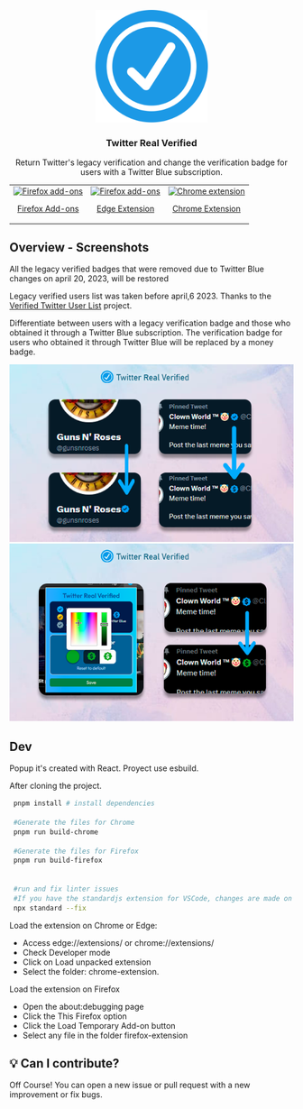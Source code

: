 <p align="center">
  <img src="overview-img/icon.png" width="200px" alt="Real Verify Extension" />
</p>
<h3 align="center">Twitter Real Verified</h3>
<p align="center">
Return Twitter's legacy verification and change the verification badge for users with a Twitter Blue subscription.
</p>
<table cellspacing="0" cellpadding="0" align="center">
  <tr>
    <td valign="center">
      <a href="https://addons.mozilla.org/es/firefox/addon/twitter-real-verified/">
        <img src="https://user-images.githubusercontent.com/22908993/166417727-3481fef4-00e5-4cf0-bb03-27fb880d993c.png" alt="Firefox add-ons" />
        <p align="center">Firefox Add-ons</p>
      </a>
    </td>
        <td valign="center">
      <a href="https://microsoftedge.microsoft.com/addons/detail/twitter-real-verified/llkfeengcmnpbpcgmchgjcjmfoekedij">
        <img height ="55px" src="https://www.siteimprove.com/globalassets/media/shared/page-specific/integrations/browser-extensions/microsoftstore.png?mode=crop" alt="Firefox add-ons" />
        <p align="center">Edge Extension</p>
      </a>
    </td>
        <td valign="center">
      <a href="https://chrome.google.com/webstore/detail/twitter-real-verified/jgpfnkhpecliocnopchaoogpmnejlghn">
        <img height ="55px" src="https://www.siteimprove.com/globalassets/media/shared/page-specific/integrations/browser-extensions/chrome-webstore.png" alt="Chrome extension" />
        <p align="center">Chrome Extension</p>
      </a>
    </td>
  </tr>
</table>

## Overview - Screenshots
<p> All the legacy verified badges that were removed due to Twitter Blue changes on april 20, 2023, will be restored</p>
<p>Legacy verified users list was taken before april,6 2023. Thanks to the <a href="https://github.com/thansen0/verified_twitters">Verified Twitter User List</a> project.</p>
<p>Differentiate between users with a legacy verification badge and those who obtained it through a Twitter Blue subscription. The verification badge for users who obtained it through Twitter Blue will be replaced by a money badge.</p>
<p align="center">
  <img src="overview-img/twVerified-preview1.png" width="600px" alt="Real Verify Extension" />
  <img src="overview-img/twVerified-preview2.png" width="600px" alt="Real Verify Extension" />
</p>

## Dev
Popup it's created with React.
Proyect use esbuild.

After cloning the project.

```bash
 pnpm install # install dependencies

 #Generate the files for Chrome
 pnpm run build-chrome
 
 #Generate the files for Firefox
 pnpm run build-firefox
 
 
 #run and fix linter issues 
 #If you have the standardjs extension for VSCode, changes are made on save.
 npx standard --fix 
```

Load the extension on Chrome or Edge:

- Access edge://extensions/ or chrome://extensions/
- Check Developer mode
- Click on Load unpacked extension
- Select the folder: chrome-extension.

Load the extension on Firefox

- Open the about:debugging page
- Click the This Firefox option
- Click the Load Temporary Add-on button
- Select any file in the folder firefox-extension

## :bulb: Can I contribute?
Off Course! You can open a new issue or pull request with a new improvement or fix bugs.
